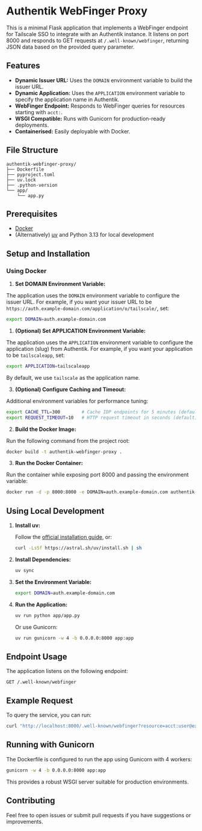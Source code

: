 # Authentik WebFinger Proxy

This is a minimal Flask application that implements a WebFinger endpoint for Tailscale SSO to integrate with an Authentik instance. It listens on port 8000 and responds to GET requests at `/.well-known/webfinger`, returning JSON data based on the provided query parameter.

## Features

- **Dynamic Issuer URL:** Uses the `DOMAIN` environment variable to build the issuer URL.
- **Dynamic Application:** Uses the `APPLICATION` environment variable to specify the application name in Authentik.
- **WebFinger Endpoint:** Responds to WebFinger queries for resources starting with `acct:`.
- **WSGI Compatible:** Runs with Gunicorn for production-ready deployments.
- **Containerised:** Easily deployable with Docker.

## File Structure

```
authentik-webfinger-proxy/
├── Dockerfile
├── pyproject.toml
├── uv.lock
├── .python-version
└── app/
    └── app.py
```

## Prerequisites

- [Docker](https://www.docker.com/)
- (Alternatively) [uv](https://docs.astral.sh/uv/) and Python 3.13 for local development

## Setup and Installation

### Using Docker

1. **Set DOMAIN Environment Variable:**

  The application uses the `DOMAIN` environment variable to configure the issuer URL. For example, if you want your issuer URL to be `https://auth.example-domain.com/application/o/tailscale/`, set:

  ```bash
export DOMAIN=auth.example-domain.com
```

1. **(Optional) Set APPLICATION Environment Variable:**

  The application uses the `APPLICATION` environment variable to configure the application (slug) from Authentik. For example, if you want your application to be `tailscaleapp`, set:

  ```bash
export APPLICATION=tailscaleapp
```

By default, we use `tailscale` as the application name.

3. **(Optional) Configure Caching and Timeout:**

  Additional environment variables for performance tuning:

  ```bash
export CACHE_TTL=300        # Cache IDP endpoints for 5 minutes (default)
export REQUEST_TIMEOUT=10   # HTTP request timeout in seconds (default)
```

2. **Build the Docker Image:**

  Run the following command from the project root:

  ```bash
docker build -t authentik-webfinger-proxy .
```

3. **Run the Docker Container:**

  Run the container while exposing port 8000 and passing the environment variable:

  ```bash
docker run -d -p 8000:8000 -e DOMAIN=auth.example-domain.com authentik-webfinger-proxy
```

## Using Local Development

1. **Install uv:**

   Follow the [official installation guide](https://docs.astral.sh/uv/getting-started/installation/), or:

   ```bash
   curl -LsSf https://astral.sh/uv/install.sh | sh
   ```

2. **Install Dependencies:**

   ```bash
   uv sync
   ```

3. **Set the Environment Variable:**

   ```bash
   export DOMAIN=auth.example-domain.com
   ```

4. **Run the Application:**

   ```bash
   uv run python app/app.py
   ```

   Or use Gunicorn:

   ```bash
   uv run gunicorn -w 4 -b 0.0.0.0:8000 app:app
   ```

## Endpoint Usage

The application listens on the following endpoint:

```
GET /.well-known/webfinger
```

## Example Request

To query the service, you can run:

```bash
curl "http://localhost:8000/.well-known/webfinger?resource=acct:user@example.com"
```

## Running with Gunicorn

The Dockerfile is configured to run the app using Gunicorn with 4 workers:

```bash
gunicorn -w 4 -b 0.0.0.0:8000 app:app
```

This provides a robust WSGI server suitable for production environments.

## Contributing

Feel free to open issues or submit pull requests if you have suggestions or improvements.
